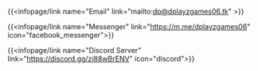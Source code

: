 {{<infopage/link name="Email" link="mailto:dp@dplayzgames06.tk" >}}

{{<infopage/link name="Messenger" link="https://m.me/dplayzgames06" icon="facebook_messenger">}}

{{<infopage/link name="Discord Server" link="https://discord.gg/zj88wBrENV" icon="discord">}}